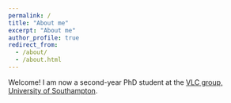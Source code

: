 ```yaml
---
permalink: /
title: "About me"
excerpt: "About me"
author_profile: true
redirect_from: 
  - /about/
  - /about.html
---
```



Welcome! I am now a second-year PhD student at the [VLC group, University of Southampton](https://www.vlc.ecs.soton.ac.uk/). 

